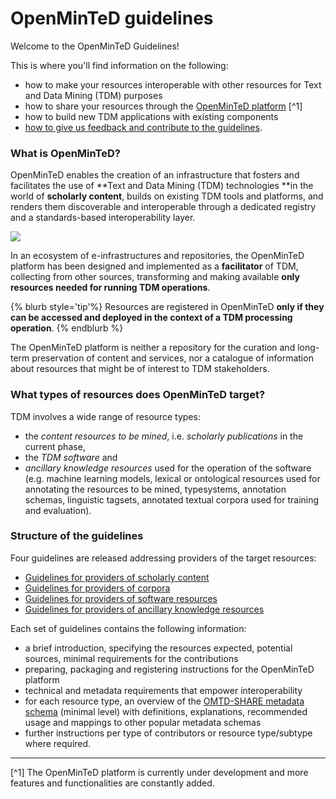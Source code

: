 # OpenMinTeD guidelines

Welcome to the OpenMinTeD Guidelines!

This is where you'll find information on the following:

* how to make your resources interoperable with other resources for Text and Data Mining (TDM) purposes
* how to share your resources through the [OpenMinTeD platform](https:\\services.openminted.eu)
[^1]
* how to build new TDM applications with existing components
* [how to give us feedback and contribute to the guidelines](/contributing-to-the-guidelines.md).


### What is OpenMinTeD?
OpenMinTeD enables the creation of an infrastructure that fosters and facilitates the use of **Text and Data Mining (TDM) technologies **in the world of **scholarly content**, builds on existing TDM tools and platforms, and renders them discoverable and interoperable through a dedicated registry and a standards-based interoperability layer.

![](/assets/1.png)

In an ecosystem of e-infrastructures and repositories, the OpenMinTeD platform has been designed and implemented as a **facilitator** of TDM, collecting from other sources, transforming and making available **only resources needed for running TDM operations**. 

{% blurb style='tip'%}
Resources are registered in OpenMinTeD **only if they can be accessed and deployed in the context of a TDM processing operation**.
{% endblurb %}


The OpenMinTeD platform is neither a repository for the curation and long-term preservation of content and services, nor a catalogue of information about resources that might be of interest to TDM stakeholders.



### What types of resources does OpenMinTeD target?
TDM involves a wide range of resource types:

* the _content resources to be mined_, i.e. _scholarly publications_ in the current phase,
* the _TDM software_ and
* _ancillary knowledge resources_ used for the operation of the software \(e.g. machine learning models, lexical or ontological resources used for annotating the resources to be mined, typesystems, annotation schemas, linguistic tagsets, annotated textual corpora used for training and evaluation\).

### Structure of the guidelines
Four guidelines are released addressing providers of the target resources:

* [Guidelines for providers of scholarly content](/guidelines_for_providers_of_publications/README.md)
* [Guidelines for providers of corpora](/guidelines_for_providers_of_corpora/README.md)
* [Guidelines for providers of software resources](/guidelines_for_providers_of_sw_resources/README.md)
* [Guidelines for providers of ancillary knowledge resources](/guidelines_for_providers_of_ancillary_resources/README.md)

Each set of guidelines contains the following information:
* a brief introduction, specifying the resources expected, potential sources, minimal requirements for the contributions
* preparing, packaging and registering instructions for the OpenMinTeD platform
* technical and metadata requirements that empower interoperability
* for each resource type, an overview of the [OMTD-SHARE metadata schema](/the_omtd-share_metadata_schema.md) \(minimal level\) with definitions, explanations, recommended usage and mappings to other popular  metadata schemas
* further instructions per type of contributors or resource type/subtype where required.

---
[^1] The OpenMinTeD platform is currently under development and more features and functionalities are constantly added.
